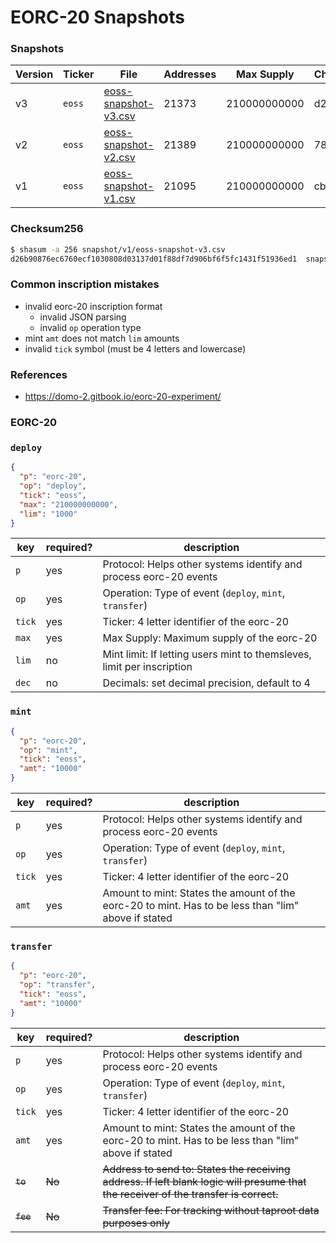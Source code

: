# EORC-20 Snapshots

### Snapshots

| Version | Ticker | File                 | Addresses | Max Supply   | Checksum256  |
| --------|--------|----------------------|-----------|----------|------------- |
| v3      | `eoss` | [eoss-snapshot-v3.csv](https://raw.githubusercontent.com/pinax-network/eorc20-snapshot/main/snapshot/v3/eoss-snapshot-v3.csv)  | 21373     | 210000000000 | d26b9...36ed1
| v2      | `eoss` | [eoss-snapshot-v2.csv](https://raw.githubusercontent.com/pinax-network/eorc20-snapshot/main/snapshot/v2/eoss-snapshot-v2.csv)  | 21389     | 210000000000 | 78015...148ef
| v1      | `eoss` | [eoss-snapshot-v1.csv](https://raw.githubusercontent.com/pinax-network/eorc20-snapshot/main/snapshot/v1/eoss-snapshot-v1.csv)  | 21095     | 210000000000 | cb7b1...d791f

### Checksum256

```bash
$ shasum -a 256 snapshot/v1/eoss-snapshot-v3.csv
d26b90876ec6760ecf1030808d03137d01f88df7d906bf6f5fc1431f51936ed1  snapshot/v3/eoss-snapshot-v3.csv
```

### Common inscription mistakes

- invalid eorc-20 inscription format
  - invalid JSON parsing
  - invalid `op` operation type
- mint `amt` does not match `lim` amounts
- invalid `tick` symbol (must be 4 letters and lowercase)

### References

- https://domo-2.gitbook.io/eorc-20-experiment/

### EORC-20

### `deploy`

```json
{
  "p": "eorc-20",
  "op": "deploy",
  "tick": "eoss",
  "max": "210000000000",
  "lim": "1000"
}
```

| key    | required? | description |
| ------ | --------- | ----------- |
| `p`    | yes       | Protocol: Helps other systems identify and process eorc-20 events
| `op`   | yes       | Operation: Type of event (`deploy`, `mint`, `transfer`)
| `tick` | yes       | Ticker: 4 letter identifier of the eorc-20
| `max`  | yes       | Max Supply: Maximum supply of the eorc-20
| `lim`  | no        | Mint limit: If letting users mint to themsleves, limit per inscription
| `dec`  | no        | Decimals: set decimal precision, default to 4

### `mint`

```json
{
  "p": "eorc-20",
  "op": "mint",
  "tick": "eoss",
  "amt": "10000"
}
```

| key    | required? | description |
| ------ | --------- | ----------- |
| `p`    | yes       | Protocol: Helps other systems identify and process eorc-20 events
| `op`   | yes       | Operation: Type of event (`deploy`, `mint`, `transfer`)
| `tick` | yes       | Ticker: 4 letter identifier of the eorc-20
| `amt`  | yes       | Amount to mint: States the amount of the eorc-20 to mint. Has to be less than "lim" above if stated

### `transfer`

```json
{
  "p": "eorc-20",
  "op": "transfer",
  "tick": "eoss",
  "amt": "10000"
}
```

| key    | required? | description |
| ------ | --------- | ----------- |
| `p`    | yes       | Protocol: Helps other systems identify and process eorc-20 events
| `op`   | yes       | Operation: Type of event (`deploy`, `mint`, `transfer`)
| `tick` | yes       | Ticker: 4 letter identifier of the eorc-20
| `amt`  | yes       | Amount to mint: States the amount of the eorc-20 to mint. Has to be less than "lim" above if stated
| ~~`to`~~ | ~~No~~      | ~~Address to send to: States the receiving address. If left blank logic will presume that the receiver of the transfer is correct.~~
| ~~`fee`~~| ~~No~~      | ~~Transfer fee: For tracking without taproot data purposes only~~